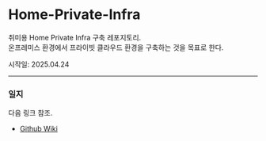 # Home-Private-Infra
취미용 Home Private Infra 구축 레포지토리.  
온프레미스 환경에서 프라이빗 클라우드 환경을 구축하는 것을 목표로 한다.

시작일: 2025.04.24

---

### 일지 
다음 링크 참조.
- [Github Wiki](https://github.com/tori209/Home-Private-Infra/wiki)
